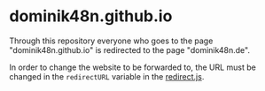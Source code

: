 # dominik48n.github.io
Through this repository everyone who goes to the page "dominik48n.github.io" is redirected to the page "dominik48n.de".

In order to change the website to be forwarded to, the URL must be changed in the `redirectURL` variable in the [redirect.js](redirect.js).
